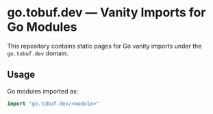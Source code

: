 # go.tobuf.dev — Vanity Imports for Go Modules

This repository contains static pages for Go vanity imports under the `go.tobuf.dev` domain.

## Usage

Go modules imported as:

```go
import "go.tobuf.dev/<module>"